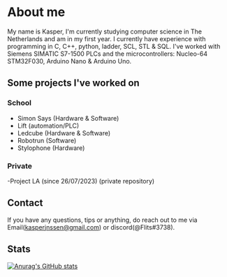 # About me
My name is Kasper, <!-- might add Twitter & stuff later on -->I'm currently studying computer science in The Netherlands and am in my first year.
I currently have experience with programming in C, C++, python, ladder, SCL, STL & SQL. I've worked with Siemens SIMATIC S7-1500 PLCs and the microcontrollers: Nucleo-64 STM32F030, Arduino Nano & Arduino Uno.


## Some projects I've worked on
### School
- Simon Says (Hardware & Software)
- Lift (automation/PLC)
- Ledcube (Hardware & Software)
- Robotrun (Software)
- Stylophone (Hardware)

### Private
-Project LA (since 26/07/2023) (private repository)
 
<!-- ### Still a WIP -->


## Contact
If you have any questions, tips or anything, do reach out to me via Email(kasperjnssen@gmail.com) or discord(@Flits#3738).


## Stats
[![Anurag's GitHub stats](https://github-readme-stats.vercel.app/api?username=kasper201&show_icons=true&theme=transparent)](https://github.com/anuraghazra/github-readme-stats)
<!--
**kasper201/kasper201** is a ✨ _special_ ✨ repository because its `README.md` (this file) appears on your GitHub profile.

-->

